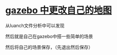# [gazebo 中更改自己的地图](https://github.com/shu1ong/gitblog/issues/13)

从luanch文件分析中可以发现

然后就是自己在gazebo中搭一些简单的场景

然后将自己的场景保存，（先退出然后保存）
